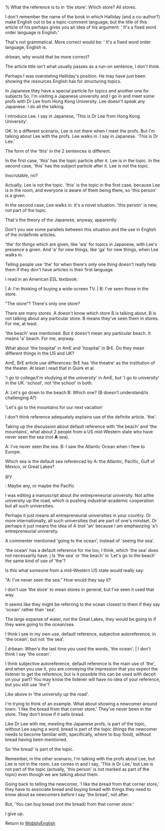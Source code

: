 % What the reference is to in 'the store'. Which store? All stores.

I don't remember the name of the book in which Halliday (and a co-author?) make English out to be a topic-comment language, but the title of this article of his perhaps gives you an idea of his argument: ' It's a fixed word order language is English.'

That's not grammatical. More correct would be: ' It's a fixed word order language, English is.

drbean, why would that be more correct?

The article title isn't what usually passes as a run-on sentence, I don't think.

Perhaps I was overstating Halliday's position. He may have just been showing the resources English has for structuring topics.

In Japanese they have a special particle for topics and another one for subjects
So, I'm visiting a Japanese university and I go in and meet some profs with Dr Lee from Hong Kong University. Lee doesn't speak any Japanese. I do all the talking.

I introduce Lee. I say in Japanese, 'This is Dr Lee from Hong Kong University'.

OK. In a different scenario, Lee is not there when I meet the profs.
But I'm talking about Lee with the profs. Lee walks in. I say in Japanese. 'This is Dr Lee.'

The form of the 'this' in the 2 sentences is different.

In the first case, 'this' has the topic particle after it. Lee is in the topic. In the second case, 'this' has the subject particle after it. Lee is not the topic.

Inscrutable, no?

Actually, Lee is not the topic. 'this' is the topic in the first case, because Lee is in the room, and everyone is aware of them being there, so 'this person' is a given.

In the second case, Lee walks in. It's a novel situation. 'this person' is new, not part of the topic.

That's the theory of the Japanese, anyway, apparently.

Don't you see some parallels between this situation and the use in English of the in/definite articles.

'the' for things which are given, like 'wa' for topics in Japanese, with Lee's presence a given. And 'a' for new things, like 'ga' for new things, when Lee walks in.

Telling people use 'the' for when there's only one thing doesn't really help them if they don't have articles in their first language.

I read in an American ESL textbook:

| A: I'm thinking of buying a wide-screen TV.
| B: I've seen those in the store.

"The store"? There's only one store?

There are many stores. A doesn't know which store B is talking about. B is not talking about any particular store.
B means they've seen them in stores. For me, at least.

'the beach' was mentioned. But it doesn't mean any particular beach. It means 'a' beach. For me, anyway.

What about 'the hospital' in AmE and 'hospital' in BrE. Do they mean different things in the US and UK?

AmE, BrE article use differences: BrE has 'the theatre' as the institution of the theater.
At least I read that in Quirk et al.

'I go to college/I'm studying at the university' in AmE, but 'I go to university' in the UK.
'school', not 'the school' in both.

A: Let's go down to the beach B: Which one? (B doesn't understand/is challenging A?)

'Let's go to the mountains for our next vacation'

I don't think reference adequately explains use of the definite article. 'the'.

Taking up the discussion about default reference with 'the beach' and 'the mountains', what about 2 people from a US mid-Western state who have never seen the sea (not **A** sea).

A: I've never seen the sea.
B: I saw the Atlantic Ocean when I flew to Europe.

Which sea is the default sea referenced by A: the Atlantic, Pacific, Gulf of Mexico, or Great Lakes?

gry

:     Maybe any, or maybe the Pacific

I was editing a manuscript about *the* entrepreneurial university. Not a/the university up the road, which is pushing industrial-academic cooperation but all such universities.

Perhaps it just means all entrepreneurial universities in your country. Or more internationally, all such universities that are part of one's mindset. Or perhaps it just means the idea of *A* (not 'an' because I am emphasizing 'a') entrepreneurial university.

A commenter mentioned 'going to the ocean', instead of 'seeing the sea'.

'the ocean' has a default reference for me too, I think, which 'the sea' does not necessarily have.
j
Is 'the sea' or 'the beach' in 'Let's go to the beach' the same kind of use of 'the'?

Is this what someone from a mid-Western US state would really say:

"A: I've never seen the sea." How would they say it?

I don't use 'the store' to mean stores in general, but I've seen it used that way.

It seems like they might be referring to the ocean closest to them if they say 'ocean' rather than 'sea'.

The large expanse of water, not the Great Lakes, they would be going to if they were going to the ocean/sea.

I think I see in my own use, default reference, subjective autoreference, in 'the ocean', but not 'the sea'.

| drbean: When's the last time you used the words, 'the ocean'.
| I don't think I say 'the ocean'.

I think subjective autoreference, default reference is the main use of 'the', and when you use it, you are conveying the impression that you expect the listener to get the reference, but is it possible this can be used with deceit on your part? You may know the listener will have no idea of your reference, but you still use 'the'?

Like above in 'the university up the road'.

I'm trying to think of an example. What about showing a newcomer around town: 'I like the bread from that corner store.' They've never been in the store. They don't know if it sells bread.

Like Dr Lee with me, meeting the Japanese profs, is part of the topic, without Lee saying a word, bread is part of the topic (things the newcomer needs to become familiar with, specifically, where to buy food), without bread having been mentioned.

So 'the bread' is part of the topic.

Remember, in the other scenario, I'm talking with the profs about Lee, but Lee is not in the room. Lee comes in and I say, 'This is Dr Lee,' but Lee is not part of the topic (actually, 'this person' is not marked as part of the topic) even though we are talking about them.

Going back to telling the newcomer, 'I like the bread from that corner store,' they have to associate bread and buying bread with things they need to know about as newcomers before I say 'the bread', not after.

But, 'You can buy bread (not *the* bread) from that corner store.'

I give up.

Return to [WobblyEnglish](WobblyEnglish.html)
